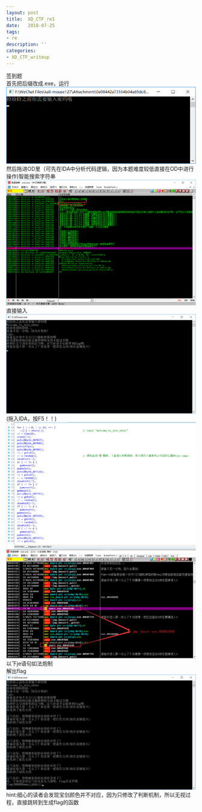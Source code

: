 ```yaml
---
layout: post
title:  XD_CTF_re1
date:   2018-07-25
tags:
- re
description: ''
categories:
- XD_CTF_writeup
---
```

签到题  
首先把后缀改成.exe，运行  
![pic0](\assets\img\XD_CTF\re1-0.png)  
然后拖进OD里（可先在IDA中分析代码逻辑，因为本题难度较低直接在OD中进行操作)智能搜索字符串
![pic1](\assets\img\XD_CTF\re1-1.png)直接输入
![pic2](\assets\img\XD_CTF\re1-2.png)
(拖入IDA，按F5！！)
![pic3](\assets\img\XD_CTF\re1-3.png)
![pic4](\assets\img\XD_CTF\re1-4.png)
以下je语句如法炮制  
解出flag
![pic5](\assets\img\XD_CTF\re1-5.png)
hint:细心的读者会发现宝剑颜色并不对应，因为只修改了判断机制，所以无视过程，直接跳转到生成flag的函数

